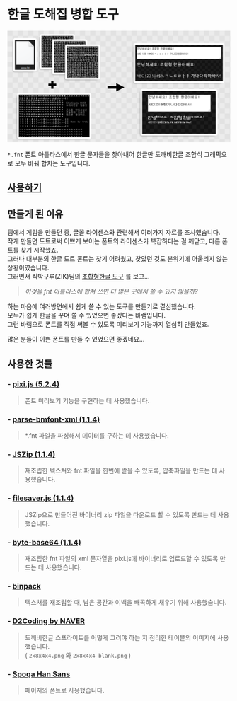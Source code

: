 # 한글 도해집 병합 도구

<p align="center">
  <img alt="HangulAtlasEditor" width="640" src="./og-image.png"/>
</p>

`*.fnt` 폰트 아틀라스에서 한글 문자들을 찾아내어
한글만 도깨비한글 조합식 그래픽으로 모두 바꿔 합치는 도구입니다.

## [사용하기](https://creta5164.github.io/HangulAtlasEditor)

## 만들게 된 이유

팀에서 게임을 만들던 중, 글꼴 라이센스와 관련해서 여러가지 자료를 조사했습니다.  
작게 만들면 도트로써 이쁘게 보이는 폰트의 라이센스가 복잡하다는 걸 깨닫고,
다른 폰트를 찾기 시작했죠.  
그러나 대부분의 한글 도트 폰트는 찾기 어려웠고,
찾았던 것도 분위기에 어울리지 않는 상황이였습니다.  
그러면서 직박구루(ZIK)님의
[조합형한글 도구](https://github.com/TandyRum1024/hangul-johab-render-gms)
를 보고...  

> *이것을 fnt 아틀라스에 합쳐 쓰면 더 많은 곳에서 쓸 수 있지 않을까?*

하는 마음에 여러방면에서 쉽게 쓸 수 있는 도구를 만들기로 결심했습니다.  
모두가 쉽게 한글을 꾸며 쓸 수 있었으면 좋겠다는 바램입니다.  
그런 바램으로 폰트를 직접 써볼 수 있도록 미리보기 기능까지 열심히 만들었죠.

많은 분들이 이쁜 폰트를 만들 수 있었으면 좋겠네요...

## 사용한 것들
### - [pixi.js (5.2.4)](https://www.pixijs.com)
> 폰트 미리보기 기능을 구현하는 데 사용했습니다.

### - [parse-bmfont-xml (1.1.4)](https://github.com/mattdesl/parse-bmfont-xml)
> *.fnt 파일을 파싱해서 데이터를 구하는 데 사용했습니다.

### - [JSZip (1.1.4)](https://stuk.github.io/jszip)
> 재조립한 텍스쳐와 fnt 파일을 한번에 받을 수 있도록, 압축파일을 만드는 데 사용했습니다.

### - [filesaver.js (1.1.4)](https://github.com/eligrey/FileSaver.js)
> JSZip으로 만들어진 바이너리 zip 파일을 다운로드 할 수 있도록 만드는 데 사용했습니다.

### - [byte-base64 (1.1.4)](https://github.com/enepomnyaschih/byte-base64)
> 재조립한 fnt 파일의 xml 문자열을 pixi.js에 바이너리로 업로드할 수 있도록 만드는 데 사용했습니다.

### - [binpack](https://github.com/mackstann/binpack)
> 텍스쳐를 재조립할 때, 남은 공간과 여백을 빼곡하게 채우기 위해 사용했습니다.

### - [D2Coding by NAVER](https://github.com/naver/d2codingfont)
> 도깨비한글 스프라이트를 어떻게 그려야 하는 지 정리한 테이블의 이미지에 사용했습니다.  
> ( `2x8x4x4.png` 와 `2x8x4x4 blank.png` )

### - [Spoqa Han Sans](https://spoqa.github.io/spoqa-han-sans)
> 페이지의 폰트로 사용했습니다.